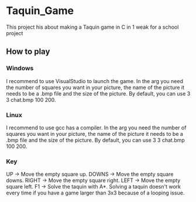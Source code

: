 # Taquin_Game
This project his about making a Taquin game in C in 1 weak for a school project

## How to play
### Windows
I recommend to use VisualStudio to launch the game. In the arg you need the number of squares you want in your picture, the name of the picture it needs to be a .bmp file and the size of the picture. By default, you can use 3 3 chat.bmp 100 200.

### Linux
I recommend to use gcc has a compiler. In the arg you need the number of squares you want in your picture, the name of the picture it needs to be a .bmp file and the size of the picture. By default, you can use 3 3 chat.bmp 100 200.

### Key
UP -> Move the empty square up.
DOWNS -> Move the empty square downs.
RIGHT -> Move the empty square right.
LEFT -> Move the empty square left.
F1 -> Solve the taquin with A*. Solving a taquin doesn't work every time if you have a game larger than 3x3 because of a looping issue.
